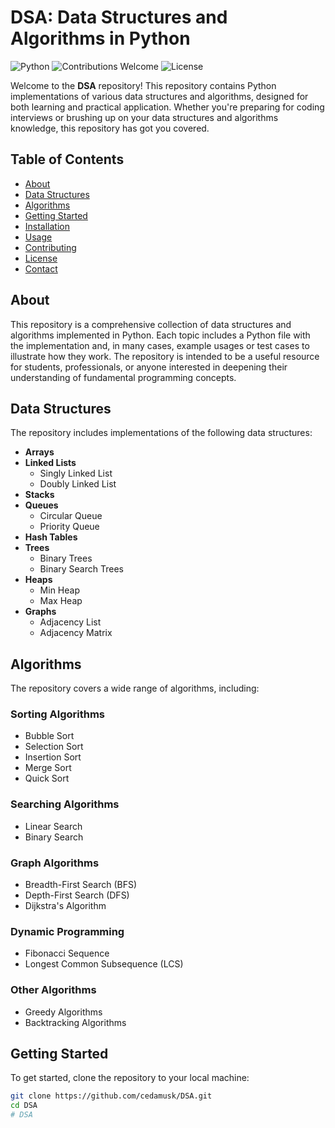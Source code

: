 # DSA: Data Structures and Algorithms in Python

![Python](https://img.shields.io/badge/Python-3.x-blue.svg)
![Contributions Welcome](https://img.shields.io/badge/contributions-welcome-brightgreen.svg)
![License](https://img.shields.io/badge/license-MIT-blue.svg)

Welcome to the **DSA** repository! This repository contains Python implementations of various data structures and algorithms, designed for both learning and practical application. Whether you're preparing for coding interviews or brushing up on your data structures and algorithms knowledge, this repository has got you covered.

## Table of Contents

- [About](#about)
- [Data Structures](#data-structures)
- [Algorithms](#algorithms)
- [Getting Started](#getting-started)
- [Installation](#installation)
- [Usage](#usage)
- [Contributing](#contributing)
- [License](#license)
- [Contact](#contact)

## About

This repository is a comprehensive collection of data structures and algorithms implemented in Python. Each topic includes a Python file with the implementation and, in many cases, example usages or test cases to illustrate how they work. The repository is intended to be a useful resource for students, professionals, or anyone interested in deepening their understanding of fundamental programming concepts.

## Data Structures

The repository includes implementations of the following data structures:

- **Arrays**
- **Linked Lists**
  - Singly Linked List
  - Doubly Linked List
- **Stacks**
- **Queues**
  - Circular Queue
  - Priority Queue
- **Hash Tables**
- **Trees**
  - Binary Trees
  - Binary Search Trees
- **Heaps**
  - Min Heap
  - Max Heap
- **Graphs**
  - Adjacency List
  - Adjacency Matrix

## Algorithms

The repository covers a wide range of algorithms, including:

### Sorting Algorithms

- Bubble Sort
- Selection Sort
- Insertion Sort
- Merge Sort
- Quick Sort

### Searching Algorithms

- Linear Search
- Binary Search

### Graph Algorithms

- Breadth-First Search (BFS)
- Depth-First Search (DFS)
- Dijkstra's Algorithm

### Dynamic Programming

- Fibonacci Sequence
- Longest Common Subsequence (LCS)

### Other Algorithms

- Greedy Algorithms
- Backtracking Algorithms

## Getting Started

To get started, clone the repository to your local machine:

```bash
git clone https://github.com/cedamusk/DSA.git
cd DSA
# DSA
